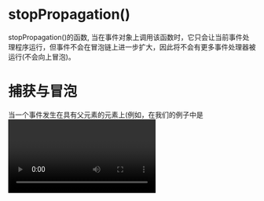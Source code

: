 
# stopPropagation()
stopPropagation()的函数, 当在事件对象上调用该函数时，它只会让当前事件处理程序运行，但事件不会在冒泡链上进一步扩大，因此将不会有更多事件处理器被运行(不会向上冒泡)。<br/>

# 捕获与冒泡
当一个事件发生在具有父元素的元素上(例如，在我们的例子中是<video>元素)时，现代浏览器运行两个不同的阶段 - 捕获阶段和冒泡阶段。 <br/>
  在捕获阶段：<br/>
浏览器检查元素的最外层祖先<html>，是否在捕获阶段中注册了一个onclick事件处理程序，如果是，则运行它。然后，它移动到<html>中的下一个元素，并执行相同的操作，然后是下一个元素，依此类推，直到到达实际点击的元素。<br/>
  在冒泡阶段：<br/>
浏览器检查实际点击的元素是否在冒泡阶段中注册了一个onclick事件处理程序，如果是，则运行它.然后它移动到下一个直接的祖先元素，并做同样的事情，然后是下一个，等等，直到它到达<html>元素。<br/>
